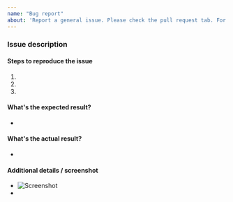 ```yaml
---
name: "Bug report"
about: 'Report a general issue. Please check the pull request tab. For a bugfix in progress. Of the issue tracker to determine whether the bug isn't already reported.'
---
```


### Issue description

#### Steps to reproduce the issue

1.
2.
3.

#### What's the expected result?

-

#### What's the actual result?

-

#### Additional details / screenshot

- ![Screenshot]()
-
